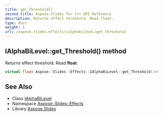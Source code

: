 ```yaml
---
title: get_Threshold()
second_title: Aspose.Slides for C++ API Reference
description: Returns effect threshold. Read float.
type: docs
weight: 1
url: /aspose.slides.effects/ialphabilevel/get_threshold/
---
```

## IAlphaBiLevel::get_Threshold() method


Returns effect threshold. Read **float**.

```cpp
virtual float Aspose::Slides::Effects::IAlphaBiLevel::get_Threshold()=0
```

## See Also

* Class [IAlphaBiLevel](../)
* Namespace [Aspose::Slides::Effects](../../)
* Library [Aspose.Slides](../../../)